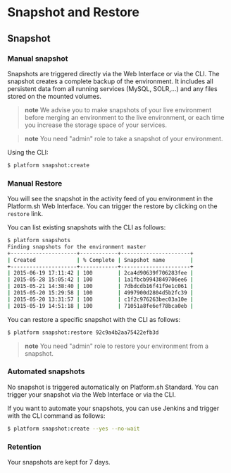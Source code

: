# Snapshot and Restore

## Snapshot

### Manual snapshot

Snapshots are triggered directly via the Web Interface or via the CLI. The snapshot
creates a complete backup of the environment. It includes all persistent data from
all running services (MySQL, SOLR,...) and any files stored on the mounted volumes.

> **note**
> We advise you to make snapshots of your live environment before merging an environment
> to the live environment, or each time you increase the storage space of your services.

> **note**
> You need "admin" role to take a snapshot of your environment.

Using the CLI:

```bash
$ platform snapshot:create
```

### Manual Restore

You will see the snapshot in the activity feed of you environment in the Platform.sh
Web Interface. You can trigger the restore by clicking on the `restore` link.

You can list existing snapshots with the CLI as follows:
```bash
$ platform snapshots
Finding snapshots for the environment master
+---------------------+------------+----------------------+
| Created             | % Complete | Snapshot name        |
+---------------------+------------+----------------------+
| 2015-06-19 17:11:42 | 100        | 2ca4d90639f706283fee |
| 2015-05-28 15:05:42 | 100        | 1a1fbcb9943849706ee6 |
| 2015-05-21 14:38:40 | 100        | 7dbdcdb16f41f9e1c061 |
| 2015-05-20 15:29:58 | 100        | 4997900d2804d5b2fc39 |
| 2015-05-20 13:31:57 | 100        | c1f2c976263bec03a10e |
| 2015-05-19 14:51:18 | 100        | 71051a8fe6ef78bca0eb |
```

You can restore a specific snapshot with the CLI as follows:
```bash
$ platform snapshot:restore 92c9a4b2aa75422efb3d
```

> **note**
> You need "admin" role to restore your environment from a snapshot.

### Automated snapshots

No snapshot is triggered automatically on Platform.sh Standard. You can
trigger your snapshot via the Web Interface or via the CLI.

If you want to automate your snapshots, you can use Jenkins and trigger
with the CLI command as follows:

```bash
$ platform snapshot:create --yes --no-wait
```

### Retention

Your snapshots are kept for 7 days.
